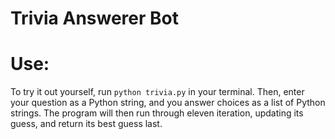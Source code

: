 # Trivia Answerer Bot

# Use:
To try it out yourself, run `python trivia.py` in your terminal. Then, enter your question as a Python string, and you answer choices as a list of Python strings. The program will then run through eleven iteration, updating its guess, and return its best guess last.  
